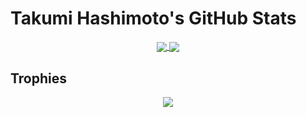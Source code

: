 # Takumi Hashimoto's GitHub Stats

<div align="center">
  <a href="https://github.com/takumihashimoto0218">
    <img align="center" src="https://github-readme-stats.vercel.app/api?username=takumihashimoto0218&theme=onedark&show_icons=true" />
  </a>
  <a href="https://github.com/takumihashimoto0218">
    <img align="center" src="https://github-readme-stats.vercel.app/api/top-langs/?username=takumihashimoto0218&layout=compact" />
  </a>
</div>

## Trophies

<div align="center">
  <a href="https://github.com/ryo-ma/github-profile-trophy">
    <img src="https://github-profile-trophy.vercel.app/?username=takumihashimoto0218" />
  </a>
</div>

